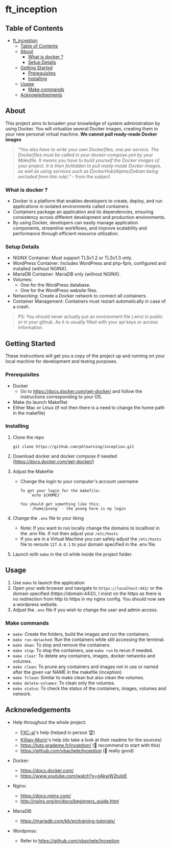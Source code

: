 # ft_inception

## Table of Contents

- [ft\_inception](#ft_inception)
  - [Table of Contents](#table-of-contents)
  - [About ](#about-)
    - [What is docker ?](#what-is-docker-)
    - [Setup Details](#setup-details)
  - [Getting Started ](#getting-started-)
    - [Prerequisites](#prerequisites)
    - [Installing](#installing)
  - [Usage ](#usage-)
    - [Make commands](#make-commands)
  - [Acknowledgements ](#acknowledgements-)

## About <a name = "about"></a>

This project aims to broaden your knowledge of system administration by using Docker. You will virtualize several Docker images, creating them in your new personal virtual machine. **We cannot pull ready-made Docker images**

> *"You also have to write your own Dockerfiles, one per service. The Dockerfiles must be called in your docker-compose.yml by your Makefile. It means you have to build yourself the Docker images of your project. It is then forbidden to pull ready-made Docker images, as well as using services such as DockerHub(Alpine/Debian being excluded from this rule)."* - from the subject

###  What is docker ?

- Docker is a platform that enables developers to create, deploy, and run applications in isolated environments called containers.
- Containers package an application and its dependencies, ensuring consistency across different development and production environments.
- By using Docker, developers can easily manage application components, streamline workflows, and improve scalability and performance through efficient resource utilization.

### Setup Details

- NGINX Container: Must support TLSv1.2 or TLSv1.3 only.
- WordPress Container: Includes WordPress and php-fpm, configured and installed (without NGINX).
- MariaDB Container: MariaDB only (without NGINX).
- Volumes:
    - One for the WordPress database.
    - One for the WordPress website files.
- Networking: Create a Docker network to connect all containers.
- Container Management: Containers must restart automatically in case of a crash.

> PS: You should never actually put an environment file (.env) in public or in your github. As it is usually filled with your api keys or access information.


## Getting Started <a name = "getting_started"></a>

These instructions will get you a copy of the project up and running on your local machine for development and testing purposes.

### Prerequisites

* Docker
  * Go to https://docs.docker.com/get-docker/ and follow the instructions corresponding to your OS.
* Make (to launch Makefile)
* Either Mac or Linux (if not then there is a need to change the home path in the makefile)

### Installing

1. Clone the repo
    ```
    git clone https://github.com/phlearning/inception.git
    ```
2. Download docker and docker compose if needed (https://docs.docker.com/get-docker/)
3. Adjust the Makefile
    - Change the login to your computer's account username

        ```
        To get your login for the makefile:
            `echo ${HOME}`

        You should get something like this:
            `/home/pvong` - the pvong here is my login
        ```

4. Change the `.env` file to your liking
   - Note: If you want to run locally change the domains to localhost in the .env file. If not then adjust your `/etc/hosts`
   - If you are in a Virtual Machine you can safely adjust the `/etc/hosts` file to reroute `127.0.0.1` to your domain specified in the .env file.

5. Launch with `make` in the cli while inside the project folder.

## Usage <a name = "usage"></a>

   1. Use `make` to launch the application
   2. Open your web browser and navigate to `https://localhost:443/` or the domain specified (https://domain:443/), I insist on the https as there is no redirection from http to https in my nginx config. You should now see a wordpress website.
   3. Adjust the `.env` file if you wish to change the user and admin access.

### Make commands
 - `make`: Create the folders, build the images and run the containers.
 - `make run-detached`: Run the containers while still accessing the terminal.
 - `make down`: To stop and remove the containers.
 - `make stop`: To stop the containers, use `make run` to rerun if needed.
 - `make clear`: To delete any containers, images, docker networks and volumes.
 - `make clean`: To prune any containers and images not in use or named after the given var NAME in the makefile (inception)
 - `make fclean`: Similar to make clean but also clean the volumes.
 - `make delete-volumes`: To clean only the volumes.
 - `make status`: To check the status of the containers, images, volumes and network.


## Acknowledgements <a name = "acknowledgement"></a>
 - Help throughout the whole project:
   - [FXC-ai](https://github.com/FXC-ai/Inception)'s help (helped in person 🏆)
   - [Killian-Morin](https://github.com/Killian-Morin/42-Inception)'s help (do take a look at their readme for the sources)
   - https://tuto.grademe.fr/inception/ (🌟 recommend to start with this)
   - https://github.com/vbachele/Inception (🐐 really good)

 - Docker:
   - https://docs.docker.com/
   - https://www.youtube.com/watch?v=gAkwW2tuIqE

 - Nginx:
   - https://docs.nginx.com/
   - http://nginx.org/en/docs/beginners_guide.html

 - MariaDB:
   - https://mariadb.com/kb/en/training-tutorials/

 - Wordpress:
   - Refer to https://github.com/vbachele/Inception
